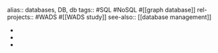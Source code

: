 alias:: databases, DB, db
tags:: #SQL #NoSQL #[[graph database]] 
rel-projects:: #WADS #[[WADS study]] 
see-also:: [[database management]]

-
-
-